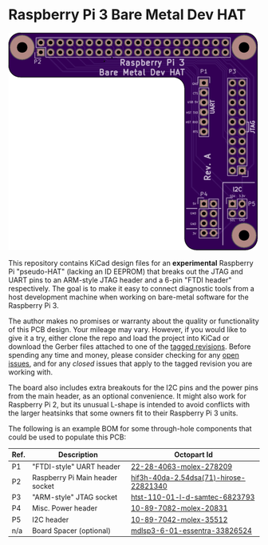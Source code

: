 # Raspberry Pi 3 Bare Metal Dev HAT

![Bare Metal Dev HAT PCB](oshpark-pcb.png)

This repository contains KiCad design files for an **experimental** Raspberry
Pi "pseudo-HAT" (lacking an ID EEPROM) that breaks out the JTAG and UART pins
to an ARM-style JTAG header and a 6-pin "FTDI header" respectively. The goal
is to make it easy to connect diagnostic tools from a host development machine
when working on bare-metal software for the Raspberry Pi 3.

The author makes no promises or warranty about the quality or functionality of
this PCB design. Your mileage may vary. However, if you would like to give it a
try, either clone the repo and load the project into KiCad or download the
Gerber files attached to one of the
[tagged revisions](https://github.com/apparentlymart/raspi-jtag-hat/releases).
Before spending any time and money, please consider checking for any
[open issues](https://github.com/apparentlymart/raspi-jtag-hat/issues), and
for any _closed_ issues that apply to the tagged revision you are working with.

The board also includes extra breakouts for the I2C pins and the power pins
from the main header, as an optional convenience. It might also work for
Raspberry Pi 2, but its unusual L-shape is intended to avoid conflicts with
the larger heatsinks that some owners fit to their Raspberry Pi 3 units.

The following is an example BOM for some through-hole components that could
be used to populate this PCB:

| Ref. | Description                     | Octopart Id                                                                                               |
| ---- | ------------------------------- | --------------------------------------------------------------------------------------------------------- |
| P1   | "FTDI-style" UART header        | [22-28-4063-molex-278209](https://octopart.com/22-28-4063-molex-278209)                                   |
| P2   | Raspberry Pi Main header socket | [hif3h-40da-2.54dsa(71)-hirose-22821340](https://octopart.com/hif3h-40da-2.54dsa%2871%29-hirose-22821340) |
| P3   | "ARM-style" JTAG socket         | [htst-110-01-l-d-samtec-6823793](https://octopart.com/htst-110-01-l-d-samtec-6823793)                     |
| P4   | Misc. Power header              | [10-89-7082-molex-20831](https://octopart.com/10-89-7082-molex-20831)                                     |
| P5   | I2C header                      | [10-89-7042-molex-35512](https://octopart.com/10-89-7042-molex-35512)                                     |
| n/a  | Board Spacer (optional)         | [mdlsp3-6-01-essentra-33826524](https://octopart.com/mdlsp3-6-01-essentra-33826524)                       |
